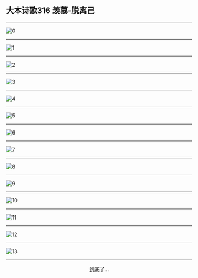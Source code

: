
## 大本诗歌316 羡慕-脱离己
        
<div id="aplayer0"></div>

---

<img alt="0" data-original="/data/d0316/0.png">

---

<img alt="1" data-original="/data/d0316/1.png">

---

<img alt="2" data-original="/data/d0316/2.png">

---

<img alt="3" data-original="/data/d0316/3.png">

---

<img alt="4" data-original="/data/d0316/4.png">

---

<img alt="5" data-original="/data/d0316/5.png">

---

<img alt="6" data-original="/data/d0316/6.png">

---

<img alt="7" data-original="/data/d0316/7.png">

---

<img alt="8" data-original="/data/d0316/8.png">

---

<img alt="9" data-original="/data/d0316/9.png">

---

<img alt="10" data-original="/data/d0316/10.png">

---

<img alt="11" data-original="/data/d0316/11.png">

---

<img alt="12" data-original="/data/d0316/12.png">

---

<img alt="13" data-original="/data/d0316/13.png">

---

<p style="text-align: center">到底了...</p>

<script src="/js/dist-view.js"></script>

<script>
MAIN.id = 'd0316';
        
const ap0 = new APlayer({
    container: document.getElementById('aplayer0'),
    volume: 1,
    loop: 'none',
    preload: 'none',
    audio: [{
        name: '大本诗歌316.mp3',
        artist: '大本诗歌',
        url: 'https://res.wx.qq.com/voice/getvoice?mediaid=MzI0NTk3MDM5M18yMjQ3NDkxNDIz',
        cover: '/favicon'
    }]
});
</script>
